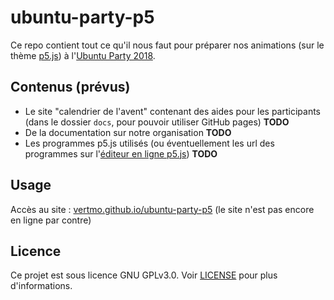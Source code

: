 # ubuntu-party-p5

Ce repo contient tout ce qu'il nous faut pour préparer nos animations (sur le thème [p5.js](https://p5js.org/)) à l'[Ubuntu Party 2018](https://www.ubuntu-paris.org/).

## Contenus (prévus)
* Le site "calendrier de l'avent" contenant des aides pour les participants (dans le dossier `docs`, pour pouvoir utiliser GitHub pages) **TODO**
* De la documentation sur notre organisation **TODO**
* Les programmes p5.js utilisés (ou éventuellement les url des programmes sur l'[éditeur en ligne p5.js](https://editor.p5js.org/)) **TODO**

## Usage
Accès au site : [vertmo.github.io/ubuntu-party-p5](vertmo.github.io/ubuntu-party-p5) (le site n'est pas encore en ligne par contre)

## Licence
Ce projet est sous licence GNU GPLv3.0. Voir [LICENSE](LICENSE) pour plus d'informations.
